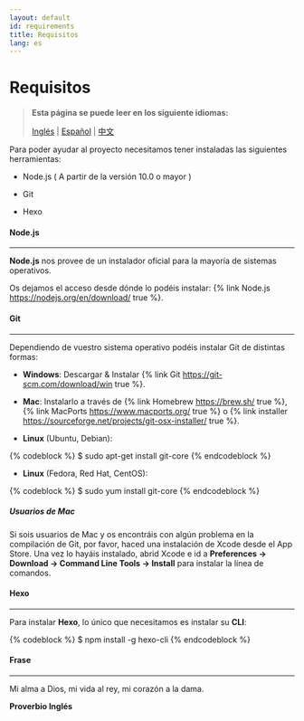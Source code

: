 ```yaml
---
layout: default
id: requirements
title: Requisitos
lang: es
---
```


# Requisitos

> **Esta página se puede leer en los siguiente idiomas:**
> 
> [Inglés](/beeping/requirements.html) | [Español](/beeping/es/requirements.html) | [中文](/beeping/zh-CN/requirements.html)

Para poder ayudar al proyecto necesitamos tener instaladas las siguientes herramientas:

* Node.js ( A partir de la versión 10.0 o mayor )

* Git

* Hexo

#### Node.js

---

**Node.js** nos provee de un instalador oficial para la mayoría de sistemas operativos.

Os dejamos el acceso desde dónde lo podéis instalar: {% link Node.js https://nodejs.org/en/download/ true %}.

#### Git

---

Dependiendo de vuestro sistema operativo podéis instalar Git de distintas formas:

* **Windows**: Descargar & Instalar {% link Git https://git-scm.com/download/win true %}.

* **Mac**: Instalarlo a través de {% link Homebrew https://brew.sh/ true %}, {% link MacPorts https://www.macports.org/ true %} o {% link installer https://sourceforge.net/projects/git-osx-installer/ true %}.

* **Linux** (Ubuntu, Debian): 

{% codeblock %}
$ sudo apt-get install git-core
{% endcodeblock %}

* **Linux** (Fedora, Red Hat, CentOS): 

{% codeblock %}
$ sudo yum install git-core
{% endcodeblock %}

##### Usuarios de Mac
 
Si sois usuarios de Mac y os encontráis con algún problema en la compilación de Git, por favor, haced una instalación de Xcode desde el App Store. Una vez lo hayáis instalado, abrid Xcode e id a **Preferences -> Download -> Command Line Tools -> Install** para instalar la línea de comandos.

#### Hexo

---

Para instalar **Hexo**, lo único que necesitamos es instalar su **CLI**:

{% codeblock %}
$ npm install -g hexo-cli
{% endcodeblock %}

#### Frase

---

Mi alma a Dios, mi vida al rey, mi corazón a la dama.

**Proverbio Inglés**
